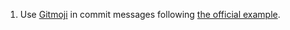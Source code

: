 1. Use [Gitmoji](https://github.com/carloscuesta/gitmoji) in commit messages following [the official example](https://github.com/carloscuesta/gitmoji/blob/master/README.md#example-of-usage).
